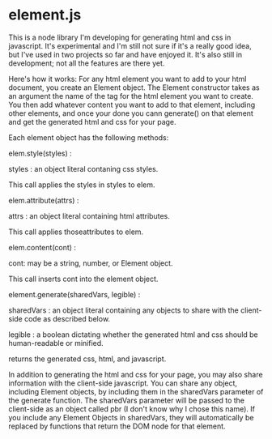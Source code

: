 # element.js

This is a node library I'm developing for generating html and css in javascript. It's experimental and I'm
still not sure if it's a really good idea, but I've used in two projects so far and have enjoyed it. It's
also still in development; not all the features are there yet.

Here's how it works: For any html element you want to add to your html document, you create an Element
object. The Element constructor takes as an argument the name of the tag for the html element you want to
create. You then add whatever content you want to add to that element, including other elements, and once
your done you cann generate() on that element and get the generated html and css for your page.

Each element object has the following methods:

elem.style(styles) : 

  styles : an object literal contaning css styles.

  This call applies the styles in styles to elem.

elem.attribute(attrs) :

  attrs : an object literal containing html attributes.

  This call applies thoseattributes to elem.

elem.content(cont) : 

  cont: may be a string, number, or Element object.

  This call inserts cont into the element object.

element.generate(sharedVars, legible) : 

  sharedVars : an object literal containing any objects to share with the client-side code as described
               below. 

  legible    : a boolean dictating whether the generated html and css should be human-readable or 
               minified.
                   
  returns the generated css, html, and javascript.



In addition to generating the html and css for your page, you may also share information with the
client-side javascript. You can share any object, including Element objects, by including them
in the sharedVars parameter of the generate function. The sharedVars parameter will be passed to
the client-side as an object called pbr (I don't know why I chose this name). If you include any
Element Objects in sharedVars, they will automatically be replaced by functions that return the
DOM node for that element.

